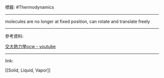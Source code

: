 標籤: #Thermodynamics 

---

molecules are no longer at fixed position, can rotate and translate freely

---

參考資料:

[交大熱力學ocw - youtube](https://youtube.com/playlist?list=PLj6E8qlqmkFt83RMhWiOggy669xF9Z3aA)

---

link:

[[Solid, Liquid, Vapor]]